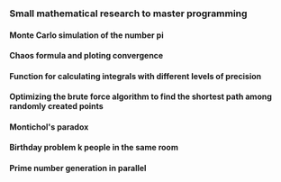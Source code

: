### Small mathematical research to master programming
#### Monte Carlo simulation of the number pi
#### Chaos formula and ploting convergence
#### Function for calculating integrals with different levels of precision
#### Optimizing the brute force algorithm to find the shortest path among randomly created points
#### Montichol's paradox
#### Birthday problem k people in the same room
#### Prime number generation in parallel
